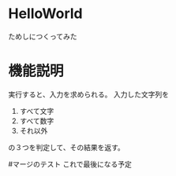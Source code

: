 # HelloWorld
ためしにつくってみた
# 機能説明
実行すると、入力を求められる。
入力した文字列を
1. すべて文字
2. すべて数字
3. それ以外

の３つを判定して、その結果を返す。

#マージのテスト
これで最後になる予定
